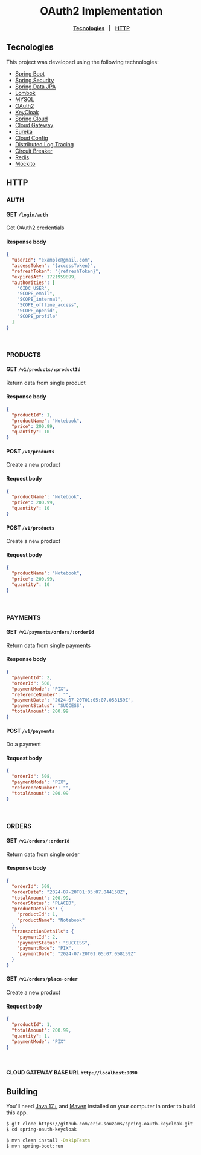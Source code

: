 <h1 align="center">OAuth2 Implementation</h1>

<h4 align="center">
  <a href="#tecnologies">Tecnologies</a>&nbsp;&nbsp;&nbsp;|&nbsp;&nbsp;&nbsp;
  <a href="#http">HTTP</a>
</h4>

## Tecnologies
This project was developed using the following technologies:
- [Spring Boot](https://spring.io/)
- [Spring Security](https://spring.io/)
- [Spring Data JPA](https://spring.io/projects/spring-data-jpa)
- [Lombok](https://projectlombok.org/)
- [MYSQL](https://www.mysql.com/)
- [OAuth2]()
- [KeyCloak]()
- [Spring Cloud]()
- [Cloud Gateway]()
- [Eureka]()
- [Cloud Config]()
- [Distributed Log Tracing]()
- [Circuit Breaker]()
- [Redis]()
- [Mockito]()

## HTTP

### AUTH
#### GET `/login/auth`

Get OAuth2 credentials

#### Response body

```json
{
  "userId": "example@gmail.com",
  "accessToken": "{accessToken}",
  "refreshToken": "{refreshToken}",
  "expiresAt": 1721959899,
  "authorities": [
    "OIDC_USER",
    "SCOPE_email",
    "SCOPE_internal",
    "SCOPE_offline_access",
    "SCOPE_openid",
    "SCOPE_profile"
  ]
}
```
<br />

### PRODUCTS
#### GET `/v1/products/:productId`

Return data from single product
#### Response body

```json
{
  "productId": 1,
  "productName": "Notebook",
  "price": 200.99,
  "quantity": 10
}
```

#### POST `/v1/products`

Create a new product
#### Request body

```json
{
  "productName": "Notebook",
  "price": 200.99,
  "quantity": 10
}
```

#### POST `/v1/products`

Create a new product
#### Request body

```json
{
  "productName": "Notebook",
  "price": 200.99,
  "quantity": 10
}
```

<br />

### PAYMENTS
#### GET `/v1/payments/orders/:orderId`

Return data from single payments
#### Response body

```json
{
  "paymentId": 2,
  "orderId": 508,
  "paymentMode": "PIX",
  "referenceNumber": "",
  "paymentDate": "2024-07-20T01:05:07.058159Z",
  "paymentStatus": "SUCCESS",
  "totalAmount": 200.99
}
```

#### POST `/v1/payments`

Do a payment
#### Request body

```json
{
  "orderId": 508,
  "paymentMode": "PIX",
  "referenceNumber": "",
  "totalAmount": 200.99
}
```

<br />

### ORDERS
#### GET `/v1/orders/:orderId`

Return data from single order
#### Response body

```json
{
  "orderId": 508,
  "orderDate": "2024-07-20T01:05:07.044158Z",
  "totalAmount": 200.99,
  "orderStatus": "PLACED",
  "productDetails": {
    "productId": 1,
    "productName": "Notebook"
  },
  "transactionDetails": {
    "paymentId": 2,
    "paymentStatus": "SUCCESS",
    "paymentMode": "PIX",
    "paymentDate": "2024-07-20T01:05:07.058159Z"
  }
}
```

#### GET `/v1/orders/place-order`

Create a new product
#### Request body

```json
{
  "productId": 1,
  "totalAmount": 200.99,
  "quantity": 1,
  "paymentMode": "PIX"
}
```

<br />

#### CLOUD GATEWAY BASE URL `http://localhost:9090`


## Building
You'll need [Java 17+](https://www.oracle.com/br/java/technologies/javase-jdk17-downloads.html) and [Maven](https://maven.apache.org/download.cgi) installed on your computer in order to build this app.

```bash
$ git clone https://github.com/eric-souzams/spring-oauth-keycloak.git
$ cd spring-oauth-keycloak

$ mvn clean install -DskipTests
$ mvn spring-boot:run
```